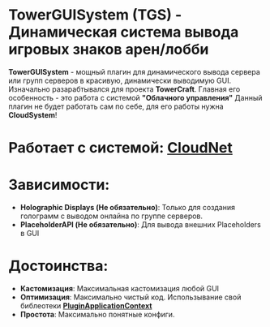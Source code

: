 # TowerGUISystem (TGS) - Динамическая система вывода игровых знаков арен/лобби

**TowerGUISystem** - мощный плагин для динамического вывода сервера или групп серверов в красивую, динамически выводимую GUI.
Изначально разарабтывался для проекта **TowerCraft**.
Главная его особенность - это работа с системой **"Облачного управления"**
Данный плагин не будет работать сам по себе, для его работы нужна **CloudSystem**!

# Работает с системой: **[CloudNet](https://github.com/CloudNetService/CloudNet-v3)**

# Зависимости:
 - **Holographic Displays (Не обязательно)**: Только для создания голограмм с выводом онлайна по группе серверов.
 - **PlaceholderAPI (Не обязательно)**: Для вывода внешних Placeholders в GUI
 
# Достоинства:
 - **Кастомизация**: Максимальная кастомизация любой GUI
 - **Оптимизация**: Максимально чистый код. Использывание свой библеотеки **[PluginApplicationContext](https://github.com/Armatura-Create/pluginApplicationContext)**
 - **Простота**: Максимально понятные конфиги.

